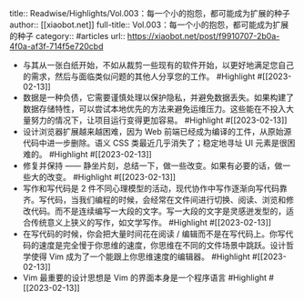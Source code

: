 title:: Readwise/Highlights/Vol.003：每一个小的抱怨，都可能成为扩展的种子
author:: [[xiaobot.net]]
full-title:: Vol.003：每一个小的抱怨，都可能成为扩展的种子
category:: #articles
url:: https://xiaobot.net/post/f9910707-2b0a-4f0a-af3f-714f5e720cbd
- 与其从一张白纸开始，不如从裁剪一些现有的软件开始，以更好地满足您自己的需求，然后与面临类似问题的其他人分享您的工作。 #Highlight #[[2023-02-13]]
- 数据是一种负债，它需要谨慎处理以保护隐私，并避免数据丢失。如果构建了数据存储特性，可以尝试本地优先的方法来避免运维压力。这些能在不投入大量努力的情况下，让项目运行变得更加容易。 #Highlight #[[2023-02-13]]
- 设计浏览器扩展越来越困难，因为 Web 前端已经成为编译的工件，从原始源代码中进一步删除。语义 CSS 类最近几乎消失了；稳定地寻址 UI 元素是很困难的。 #Highlight #[[2023-02-13]]
- 修复并保持 —— 静坐片刻，总结一下，做一些改变。如果有必要的话，做一些大的改变。 #Highlight #[[2023-02-13]]
- 写作和写代码是 2 件不同心理模型的活动，现代协作中写作逐渐向写代码靠齐。写代码，当我们编程的时候，会经常在文件间进行切换、阅读、浏览和修改代码。而不是连续编写一大段的文字。写一大段的文字是灵感迸发型的，适合传统意义上狭义的写作，如文学写作。 #Highlight #[[2023-02-13]]
- 在写代码的时候，你会把大量时间花在阅读 / 编辑而不是在写代码上。你写代码的速度是完全慢于你思维的速度，你思维在不同的文件场景中跳跃。设计哲学使得 Vim 成为了一个能跟上你思维速度的编辑器。 #Highlight #[[2023-02-13]]
- Vim 最重要的设计思想是 Vim 的界面本身是一个程序语言 #Highlight #[[2023-02-13]]